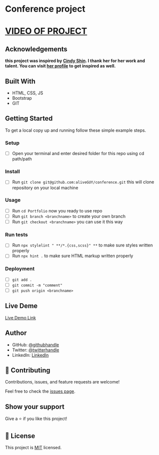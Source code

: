 # Conference project

# [VIDEO OF PROJECT](https://www.loom.com/share/e425f3beaefa410f864eefb99f1f5e69)


## Acknowledgements

**this project was inspired by [Cindy Shin](https://www.behance.net/gallery/29845175/CC-Global-Summit-2015). I thank her for her work and talent. You can visit [her profile](https://www.behance.net/adagio07) to get inspired as well.**



## Built With

- HTML, CSS, JS
- Bootstrap
- GIT

## Getting Started

To get a local copy up and running follow these simple example steps.

### Setup
- [ ] Open your terminal and enter desired folder for this repo using cd path/path

### Install
- [ ] Run `git clone git@github.com:aliveGUY/conference.git` this will clone repository on your local machine

### Usage
- [ ] Run `cd Portfolio` now you ready to use repo
- [ ] Run `git branch <branchname>` to create your own branch
- [ ] Run `git checkout <branchname>` you can use it this way

### Run tests
- [ ] Run `npx stylelint " **/*.{css,scss}" **` to make sure styles written properly
- [ ] Run `npx hint .` to make sure HTML markup written properly

### Deployment
- [ ] `git add .`
- [ ] `git commit -m "comment"`
- [ ] `git push origin <branchname>`

## Live Deme

[Live Demo Link](https://aliveguy.github.io/conference/)

## Author

- GitHub: [@githubhandle](https://github.com/aliveGUY)
- Twitter: [@twitterhandle](https://twitter.com/Sciborskyy)
- LinkedIn: [LinkedIn](https://www.linkedin.com/in/ilya-dubrovin-921a2721b/)

## 🤝 Contributing

Contributions, issues, and feature requests are welcome!

Feel free to check the [issues page](../../issues/).

## Show your support

Give a ⭐️ if you like this project!

## 📝 License

This project is [MIT](./MIT.md) licensed.
